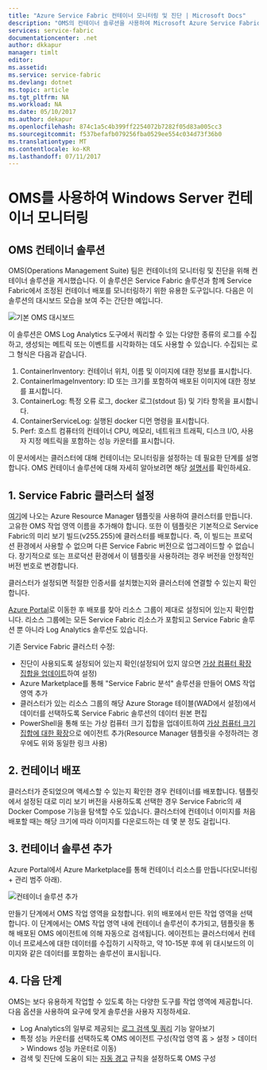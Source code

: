 ```yaml
---
title: "Azure Service Fabric 컨테이너 모니터링 및 진단 | Microsoft Docs"
description: "OMS의 컨테이너 솔루션을 사용하여 Microsoft Azure Service Fabric에서 조정되는 컨테이너를 모니터링하고 진단하는 방법을 알아봅니다."
services: service-fabric
documentationcenter: .net
author: dkkapur
manager: timlt
editor: 
ms.assetid: 
ms.service: service-fabric
ms.devlang: dotnet
ms.topic: article
ms.tgt_pltfrm: NA
ms.workload: NA
ms.date: 05/10/2017
ms.author: dekapur
ms.openlocfilehash: 874c1a5c4b399ff2254072b7282f05d83a005cc3
ms.sourcegitcommit: f537befafb079256fba0529ee554c034d73f36b0
ms.translationtype: MT
ms.contentlocale: ko-KR
ms.lasthandoff: 07/11/2017
---
```

# <a name="monitoring-windows-server-containers-with-oms"></a>OMS를 사용하여 Windows Server 컨테이너 모니터링

## <a name="oms-containers-solution"></a>OMS 컨테이너 솔루션

OMS(Operations Management Suite) 팀은 컨테이너의 모니터링 및 진단을 위해 컨테이너 솔루션을 게시했습니다. 이 솔루션은 Service Fabric 솔루션과 함께 Service Fabric에서 조정된 컨테이너 배포를 모니터링하기 위한 유용한 도구입니다. 다음은 이 솔루션의 대시보드 모습을 보여 주는 간단한 예입니다.

![기본 OMS 대시보드](./media/service-fabric-diagnostics-containers-windowsserver/oms-containers-dashboard.png)

이 솔루션은 OMS Log Analytics 도구에서 쿼리할 수 있는 다양한 종류의 로그를 수집하고, 생성되는 메트릭 또는 이벤트를 시각화하는 데도 사용할 수 있습니다. 수집되는 로그 형식은 다음과 같습니다.

1. ContainerInventory: 컨테이너 위치, 이름 및 이미지에 대한 정보를 표시합니다.
2. ContainerImageInventory: ID 또는 크기를 포함하여 배포된 이미지에 대한 정보를 표시합니다.
3. ContainerLog: 특정 오류 로그, docker 로그(stdout 등) 및 기타 항목을 표시합니다.
4. ContainerServiceLog: 실행된 docker 디먼 명령을 표시합니다.
5. Perf: 호스트 컴퓨터의 컨테이너 CPU, 메모리, 네트워크 트래픽, 디스크 I/O, 사용자 지정 메트릭을 포함하는 성능 카운터를 표시합니다.

이 문서에서는 클러스터에 대해 컨테이너는 모니터링을 설정하는 데 필요한 단계를 설명합니다. OMS 컨테이너 솔루션에 대해 자세히 알아보려면 해당 [설명서](../log-analytics/log-analytics-containers.md)를 확인하세요.

## <a name="1-set-up-a-service-fabric-cluster"></a>1. Service Fabric 클러스터 설정

[여기](https://github.com/dkkapur/Service-Fabric/tree/master/ARM%20Templates/SF%20OMS%20Sample)에 나오는 Azure Resource Manager 템플릿을 사용하여 클러스터를 만듭니다. 고유한 OMS 작업 영역 이름을 추가해야 합니다. 또한 이 템플릿은 기본적으로 Service Fabric의 미리 보기 빌드(v255.255)에 클러스터를 배포합니다. 즉, 이 빌드는 프로덕션 환경에서 사용할 수 없으며 다른 Service Fabric 버전으로 업그레이드할 수 없습니다. 장기적으로 또는 프로덕션 환경에서 이 템플릿을 사용하려는 경우 버전을 안정적인 버전 번호로 변경합니다.

클러스터가 설정되면 적절한 인증서를 설치했는지와 클러스터에 연결할 수 있는지 확인합니다.

[Azure Portal](https://portal.azure.com/)로 이동한 후 배포를 찾아 리소스 그룹이 제대로 설정되어 있는지 확인합니다. 리소스 그룹에는 모든 Service Fabric 리소스가 포함되고 Service Fabric 솔루션 뿐 아니라 Log Analytics 솔루션도 있습니다.

기존 Service Fabric 클러스터 수정:
* 진단이 사용되도록 설정되어 있는지 확인(설정되어 있지 않으면 [가상 컴퓨터 확장 집합을 업데이트](/rest/api/virtualmachinescalesets/create-or-update-a-set)하여 설정)
* Azure Marketplace를 통해 "Service Fabric 분석" 솔루션을 만들어 OMS 작업 영역 추가
* 클러스터가 있는 리소스 그룹의 해당 Azure Storage 테이블(WAD에서 설정)에서 데이터를 선택하도록 Service Fabric 솔루션의 데이터 원본 편집
* PowerShell을 통해 또는 가상 컴퓨터 크기 집합을 업데이트하여 [가상 컴퓨터 크기 집합에 대한 확장](/powershell/module/azurerm.compute/add-azurermvmssextension)으로 에이전트 추가(Resource Manager 템플릿을 수정하려는 경우에도 위와 동일한 링크 사용)

## <a name="2-deploy-a-container"></a>2. 컨테이너 배포

클러스터가 준되었으며 액세스할 수 있는지 확인한 경우 컨테이너를 배포합니다. 템플릿에서 설정된 대로 미리 보기 버전을 사용하도록 선택한 경우 Service Fabric의 새 Docker Compose 기능을 탐색할 수도 있습니다. 클러스터에 컨테이너 이미지를 처음 배포할 때는 해당 크기에 따라 이미지를 다운로드하는 데 몇 분 정도 걸립니다.

## <a name="3-add-the-containers-solution"></a>3. 컨테이너 솔루션 추가

Azure Portal에서 Azure Marketplace를 통해 컨테이너 리소스를 만듭니다(모니터링 + 관리 범주 아래). 

![컨테이너 솔루션 추가](./media/service-fabric-diagnostics-containers-windowsserver/containers-solution.png)

만들기 단계에서 OMS 작업 영역을 요청합니다. 위의 배포에서 만든 작업 영역을 선택합니다. 이 단계에서는 OMS 작업 영역 내에 컨테이너 솔루션이 추가되고, 템플릿을 통해 배포된 OMS 에이전트에 의해 자동으로 검색됩니다. 에이전트는 클러스터에서 컨테이너 프로세스에 대한 데이터를 수집하기 시작하고, 약 10-15분 후에 위 대시보드의 이미지와 같은 데이터를 포함하는 솔루션이 표시됩니다.

## <a name="4-next-steps"></a>4. 다음 단계

OMS는 보다 유용하게 작업할 수 있도록 하는 다양한 도구를 작업 영역에 제공합니다. 다음 옵션을 사용하여 요구에 맞게 솔루션을 사용자 지정하세요.
- Log Analytics의 일부로 제공되는 [로그 검색 및 쿼리](../log-analytics/log-analytics-log-searches.md) 기능 알아보기
- 특정 성능 카운터를 선택하도록 OMS 에이전트 구성(작업 영역 홈 > 설정 > 데이터 > Windows 성능 카운터로 이동)
- 검색 및 진단에 도움이 되는 [자동 경고](../log-analytics/log-analytics-alerts.md) 규칙을 설정하도록 OMS 구성